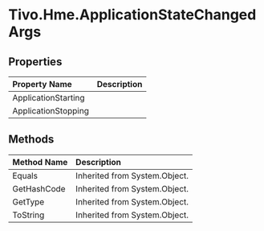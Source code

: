 # Tivo.Hme.ApplicationStateChangedArgs #

## Properties ##
| **Property Name** | **Description** |
|:------------------|:----------------|
| ApplicationStarting |  |
| ApplicationStopping |  |

## Methods ##
| **Method Name** | **Description** |
|:----------------|:----------------|
| Equals | Inherited from System.Object. |
| GetHashCode | Inherited from System.Object. |
| GetType | Inherited from System.Object. |
| ToString | Inherited from System.Object. |
